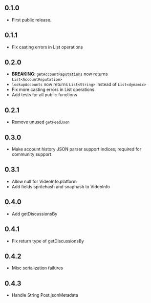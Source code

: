 ## 0.1.0

- First public release.

## 0.1.1

- Fix casting errors in List operations

## 0.2.0

- **BREAKING**: `getAccountReputations` now returns `List<AccountReputation>`
- `lookupAccounts` now returns `List<String>` instead of `List<dynamic>`
- Fix more casting errors in List operations
- Add tests for all public functions

## 0.2.1

- Remove unused `getFeedJson`

## 0.3.0

- Make account history JSON parser support indices; required for community support

## 0.3.1

- Allow null for VideoInfo.platform
- Add fields spritehash and snaphash to VideoInfo

## 0.4.0

- Add getDiscussionsBy

## 0.4.1

- Fix return type of getDiscussionsBy

## 0.4.2

- Misc serialization failures

## 0.4.3

- Handle String Post.jsonMetadata